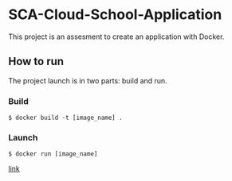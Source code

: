 # SCA-Cloud-School-Application
This project is an assesment to create an application with Docker.

## How to run 
The project launch is in two parts: build and run.
### Build

```
$ docker build -t [image_name] . 
```

### Launch

```
$ docker run [image_name]
```
[link](https://welcomesca-eyyvzmzlaq-ew.a.run.app/)

